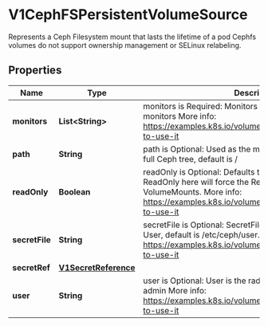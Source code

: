 

# V1CephFSPersistentVolumeSource

Represents a Ceph Filesystem mount that lasts the lifetime of a pod Cephfs volumes do not support ownership management or SELinux relabeling.

## Properties

| Name | Type | Description | Notes |
|------------ | ------------- | ------------- | -------------|
|**monitors** | **List&lt;String&gt;** | monitors is Required: Monitors is a collection of Ceph monitors More info: https://examples.k8s.io/volumes/cephfs/README.md#how-to-use-it |  |
|**path** | **String** | path is Optional: Used as the mounted root, rather than the full Ceph tree, default is / |  [optional] |
|**readOnly** | **Boolean** | readOnly is Optional: Defaults to false (read/write). ReadOnly here will force the ReadOnly setting in VolumeMounts. More info: https://examples.k8s.io/volumes/cephfs/README.md#how-to-use-it |  [optional] |
|**secretFile** | **String** | secretFile is Optional: SecretFile is the path to key ring for User, default is /etc/ceph/user.secret More info: https://examples.k8s.io/volumes/cephfs/README.md#how-to-use-it |  [optional] |
|**secretRef** | [**V1SecretReference**](V1SecretReference.md) |  |  [optional] |
|**user** | **String** | user is Optional: User is the rados user name, default is admin More info: https://examples.k8s.io/volumes/cephfs/README.md#how-to-use-it |  [optional] |



